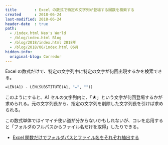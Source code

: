 ```yaml
---
title        : Excel の数式で特定の文字列が登場する回数を検索する
created      : 2018-06-24
last-modified: 2018-06-24
header-date  : true
path:
  - /index.html Neo's World
  - /blog/index.html Blog
  - /blog/2018/index.html 2018年
  - /blog/2018/06/index.html 06月
hidden-info:
  original-blog: Corredor
---
```


Excel の数式だけで、特定の文字列中に特定の文字が何回出現するかを検索できる。

```vb
=LEN(A1) - LEN(SUBSTITUTE(A1, "★", ""))
```

このようにすると、A1 セルの文字列内に、「★」という文字が何回登場するかが求められる。元の文字列長から、指定の文字列を削除した文字列長を引けば求められる。

この数式単体ではイマイチ使い道が分からないかもしれないが、コレを応用すると「フォルダのフルパスからファイル名だけを取得」したりできる。

- [Excel 関数だけでフォルダパスとファイル名をそれぞれ抽出する](/blog/2017/05/28-02.html)
